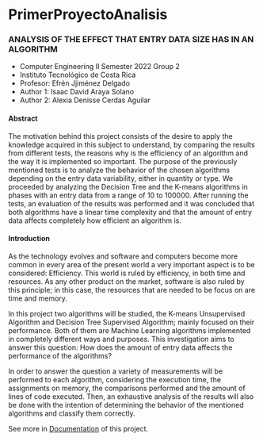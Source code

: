 # PrimerProyectoAnalisis

### ANALYSIS OF THE EFFECT THAT ENTRY DATA SIZE HAS IN AN ALGORITHM

- Computer Engineering II Semester 2022 Group 2
- Instituto Tecnológico de Costa Rica
- Profesor: Efrén Jjiménez Delgado
- Author 1: Isaac David Araya Solano
- Author 2: Alexia Denisse Cerdas Aguilar

#### Abstract 
The motivation behind this project consists of the desire to apply the knowledge acquired in this subject to understand, by comparing the results from different tests, the reasons why is the efficiency of an algorithm and the way it is implemented so important. The purpose of the previously mentioned tests is to analyze the behavior of the chosen algorithms depending on the entry data variability, either in quantity or type. We proceeded by analyzing the Decision Tree and the K-means algorithms in phases with an entry data from a range of 10 to 100000. After running the tests, an evaluation of the results was performed and it was concluded that both algorithms have a linear time complexity and that the amount of entry data affects completely how efficient an algorithm is.  

#### Introduction
As the technology evolves and software and computers become more common in every area of the present world a very important aspect is to be considered: Efficiency. This world is ruled by efficiency, in both time and resources. As any other product on the market, software is also ruled by this principle; in this case, the resources that are needed to be focus on are time and memory.

In this project two algorithms will be studied, the K-means Unsupervised Algorithm and Decision Tree Supervised Algorithm; mainly focused on their performance. Both of them are Machine Learning algorithms implemented in completely different ways and purposes. This investigation aims to answer this question: How does the amount of entry data affects the performance of the algorithms?

In order to answer the question a variety of measurements will be performed to each algorithm, considering the execution time, the assignments on memory, the comparisons performed and the amount of lines of code executed. Then, an exhaustive analysis of the results will also be done with the intention of determining the behavior of the mentioned algorithms and classify them correctly.

See more in [Documentation](Documentation.pdf) of this project.
